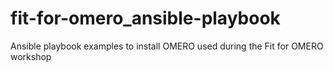 # fit-for-omero_ansible-playbook
Ansible playbook examples to install OMERO used during the Fit for OMERO workshop

